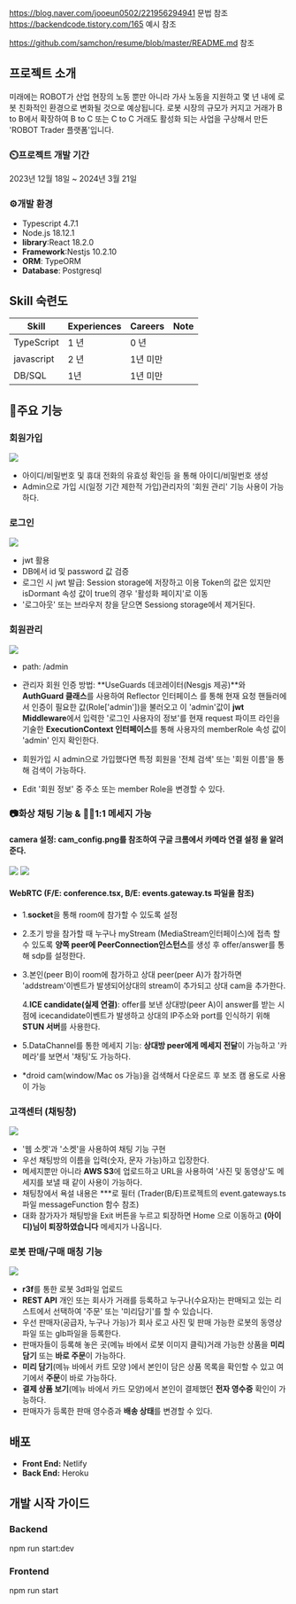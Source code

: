
https://blog.naver.com/jooeun0502/221956294941 문법 참조
https://backendcode.tistory.com/165 예시 참조 

https://github.com/samchon/resume/blob/master/README.md 참조

## 프로젝트 소개 
 미래에는 ROBOT가 산업 현장의 노동 뿐만 아니라 가사 노동을 지원하고 몇 년 내에 로봇 친화적인 환경으로 변화될 것으로 예상됩니다. 로봇 시장의 규모가 커지고 거래가 B to B에서 확장하여 B to C 또는 C to C 거래도 활성화 되는 사업을 구상해서 만든 'ROBOT Trader 플랫폼'입니다.
 
### ⏲️프로젝트 개발 기간
 2023년 12월 18일 ~ 2024년 3월 21일

### ⚙️개발 환경
 + Typescript 4.7.1
 + Node.js 18.12.1
 + **library**:React 18.2.0
 + **Framework**:Nestjs 10.2.10
 + **ORM**: TypeORM 
 + **Database**: Postgresql

## Skill 숙련도 
Skill        | Experiences | Careers  | Note
-------------|-------------|--------- |-------
TypeScript   | 1 년        | 0 년      | 
javascript   | 2 년        | 1년 미만  | 
DB/SQL       | 1년         | 1년 미만  | 

## 📌주요 기능 

### 회원가입
  <img src=" 회원가입 URL ">

 - 아이디/비밀번호 및 휴대 전화의 유효성 확인등 을 통해 아이디/비밀번호 생성  
 - Admin으로 가입 시(일정 기간 제한적 가입)관리자의 '회원 관리' 기능 사용이 가능하다.   
### 로그인 
 <img src=" 로그인 설명 URL ">

 - jwt 활용 
 - DB에서 id 및 password 값 검증
 - 로그인 시 jwt 발급: Session storage에 저장하고 이용
   Token의 값은 있지만 isDormant 속성 값이 true의 경우 '활성화 페이지'로 이동 
 - '로그아웃' 또는 브라우저 창을 닫으면 Sessiong storage에서 제거된다. 

### 회원관리
  <img src="https://github.com/ohsoomansour/Trader/assets/98678172/bdaa72f1-d7c7-4c06-b746-0b1dc2bf1cfe">
 
 - path: /admin
 - 관리자 회원 인증 방법: **UseGuards 데코레이터(Nesgjs 제공)**와 **AuthGuard 클래스**를 사용하여 Reflector 인터페이스 를 통해 현재 요청 핸들러에서 인증이 필요한 값(Role['admin'])을 불러오고 이 'admin'값이 **jwt Middleware**에서 입력한 '로그인 사용자의 정보'를 현재 request 파이프 라인을 기술한 **ExecutionContext 인터페이스**를 통해 사용자의 memberRole 속성 값이 'admin' 인지 확인한다.  

 - 회원가입 시 admin으로 가입했다면 특정 회원을 '전체 검색' 또는 '회원 이름'을 통해 검색이 가능하다. 
 - Edit '회원 정보' 중 주소 또는 member Role을 변경할 수 있다.   

### 📷화상 채팅 기능 & 🙇‍♀️1:1 메세지 가능  
  #### **camera 설정**: cam_config.png를 참조하여 **구글 크롬에서 카메라 연결 설정** 을 알려준다. 
  <img src="https://github.com/ohsoomansour/Trader/assets/98678172/40c2a096-9775-4099-88f2-c33b4c124ac9"> 

  <img src=" 화상 채팅 설명 URL ">
 
 #### WebRTC (F/E: conference.tsx, B/E: events.gateway.ts 파일을 참조)
 - 1.**socket**을 통해 room에 참가할 수 있도록 설정 
 - 2.초기 방을 참가할 때 누구나 myStream (MediaStream인터페이스)에 접촉 할 수 있도록 **양쪽 peer에 PeerConnection인스턴스**를 생성 후 offer/answer를 통해 sdp를 설정한다.    
 - 3.본인(peer B)이 room에 참가하고 상대 peer(peer A)가 참가하면 'addstream'이벤트가 발생되어상대의 stream이 추가되고 상대 cam을 추가한다.

   4.**ICE candidate(실제 연결)**: offer를 보낸 상대방(peer A)이 answer를 받는 시점에 icecandidate이벤트가 발생하고 상대의 IP주소와 port를 인식하기 위해 **STUN 서버**를 사용한다.  
 - 5.DataChannel를 통한 메세지 기능: **상대방 peer에게 메세지 전달**이 가능하고 '카메라'를 보면서 '채팅'도 가능하다.   
 - *droid cam(window/Mac os 가능)을 검색해서 다운로드 후 보조 캠 용도로 사용이 가능   

### 고객센터 (채팅창) 
   <img src=" 채팅 설명 URL "> 
 
 - '웹 소켓'과 '소켓'을 사용하여 채팅 기능 구현 
 - 우선 채팅방의 이름을 입력(숫자, 문자 가능)하고 입장한다. 
 - 메세지뿐만 아니라 **AWS S3**에 업로드하고 URL을 사용하여 '사진 및 동영상'도 메세지를 보낼 때 같이 사용이 가능하다.
 - 채팅창에서 욕설 내용은 ***로 필터 (Trader(B/E)프로젝트의 event.gateways.ts파일 messageFunction 함수 참조) 
 - 대화 참가자가 채팅방을 Exit 버튼을 누르고 퇴장하면 Home 으로 이동하고 **(아이디)님이 퇴장하였습니다** 메세지가 나옵니다.
 

### 로봇 판매/구매 매칭 기능 
  <img src=" 등록/구매/판매/배송 설명 URL ">
 
 - **r3f**를 통한 로봇 3d파일 업로드 
 - **REST API** 개인 또는 회사가 거래를 등록하고 누구나(수요자)는 판매되고 있는 리스트에서 선택하여 '주문' 또는 '미리담기'를 할 수 있습니다.  
 - 우선 판매자(공급자, 누구나 가능)가 회사 로고 사진 및 판매 가능한 로봇의 동영상 파일 또는 glb파일을 등록한다. 
 - 판매자들이 등록해 놓은 곳(메뉴 바에서 로봇 이미지 클릭)거래 가능한 상품을 **미리 담기** 또는 **바로 주문**이 가능하다.
 - **미리 담기**(메뉴 바에서 카트 모양 )에서 본인이 담은 상품 목록을 확인할 수 있고 여기에서 **주문**이 바로 가능하다.
 - **결제 상품 보기**(메뉴 바에서 카드 모양)에서 본인이 결제했던 **전자 영수증** 확인이 가능하다.  
 - 판매자가 등록한 판매 영수증과 **배송 상태**를 변경할 수 있다. 


## 배포
 - **Front End:** Netlify 
 - **Back End:** Heroku 

## 개발 시작 가이드
### Backend 
npm run start:dev 
### Frontend
npm run start